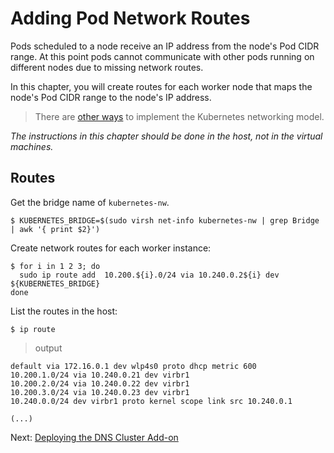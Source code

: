 # Adding Pod Network Routes

Pods scheduled to a node receive an IP address from the node's Pod CIDR range. At this point pods cannot communicate with other pods running on different nodes due to missing network routes.

In this chapter, you will create routes for each worker node that maps the node's Pod CIDR range to the node's IP address.

> There are [other ways](https://kubernetes.io/docs/concepts/cluster-administration/networking/#how-to-achieve-this) to implement the Kubernetes networking model.

*The instructions in this chapter should be done in the host, not in the virtual machines.*


## Routes

Get the bridge name of `kubernetes-nw`.

```
$ KUBERNETES_BRIDGE=$(sudo virsh net-info kubernetes-nw | grep Bridge | awk '{ print $2}')
```

Create network routes for each worker instance:

```
$ for i in 1 2 3; do
  sudo ip route add  10.200.${i}.0/24 via 10.240.0.2${i} dev ${KUBERNETES_BRIDGE}
done
```

List the routes in the host:

```
$ ip route
```

> output

```
default via 172.16.0.1 dev wlp4s0 proto dhcp metric 600
10.200.1.0/24 via 10.240.0.21 dev virbr1
10.200.2.0/24 via 10.240.0.22 dev virbr1
10.200.3.0/24 via 10.240.0.23 dev virbr1
10.240.0.0/24 dev virbr1 proto kernel scope link src 10.240.0.1

(...)

```

Next: [Deploying the DNS Cluster Add-on](12-dns-addon.md)
